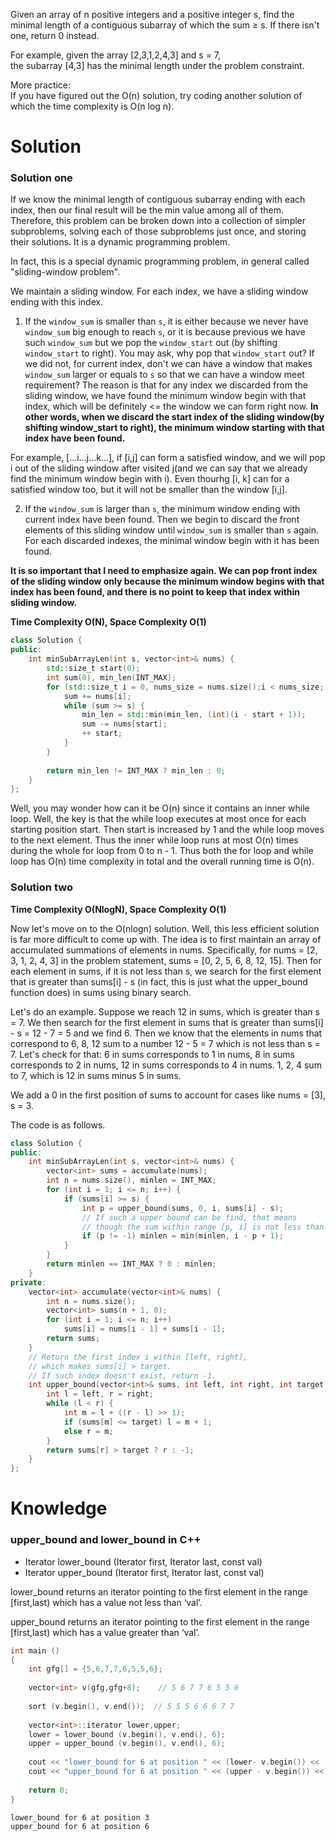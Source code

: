 Given an array of n positive integers and a positive integer s, find the minimal length of a contiguous subarray of which the sum ≥ s. If there isn't one, return 0 instead.  

For example, given the array [2,3,1,2,4,3] and s = 7,  
the subarray [4,3] has the minimal length under the problem constraint.  

More practice:  
If you have figured out the O(n) solution, try coding another solution of which the time complexity is O(n log n).

# Solution

### Solution one

If we know the minimal length of contiguous subarray ending with each index, then our final result will be the min value among all of them. Therefore, this problem  can be broken down into a collection of simpler subproblems, solving each of those subproblems just once, and storing their solutions. It is a dynamic programming problem.

In fact, this is a special dynamic programming problem, in general called "sliding-window problem".



We maintain a sliding window. For each index, we have a sliding window ending with this index.

1. If the ```window_sum``` is smaller than ```s```, it is either because we never have ```window_sum``` big enough to reach ```s```, or it is because previous we have such ```window_sum``` but we pop the ```window_start``` out (by shifting ```window_start``` to right). You may ask, why pop that ```window_start``` out? If we did not, for current index, don't we can have a window that makes ```window_sum``` larger or equals to ```s``` so that we can have a window meet requirement? The reason is that for any index we discarded from the sliding window, we have found the minimum window begin with that index, which will be definitely <= the window we can form right now. __In other words, when we discard the start index of the sliding window(by shifting window_start to right), the minimum window starting with that index have been found.__ 

For example, [...i...j...k...], if [i,j] can form a satisfied window, and we will pop i out of the sliding window after visited j(and we can say that we already find the minimum window begin with i). Even thourhg [i, k] can for a satisfied window too, but it will not be smaller than the window [i,j]. 

2. If the ```window_sum``` is larger than ```s```, the minimum window ending with current index have been found. Then we begin to discard the front elements of this sliding window until ```window_sum``` is smaller than ```s``` again. For each discarded indexes, the minimal window begin with it has been found.


__It is so important that I need to emphasize again. We can pop front index of the sliding window only because the minimum window begins with that index has been found, and there is no point to keep that index within sliding window.__

__Time Complexity O(N), Space Complexity O(1)__

```cpp
class Solution {
public:
    int minSubArrayLen(int s, vector<int>& nums) {
        std::size_t start(0);
        int sum(0), min_len(INT_MAX);
        for (std::size_t i = 0, nums_size = nums.size();i < nums_size; ++i) {
            sum += nums[i];
            while (sum >= s) {
                min_len = std::min(min_len, (int)(i - start + 1));
                sum -= nums[start];
                ++ start;
            }
        }
        
        return min_len != INT_MAX ? min_len : 0;
    }
};
```

Well, you may wonder how can it be O(n) since it contains an inner while loop. Well, the key is that the while loop executes at most once for each starting position start. Then start is increased by 1 and the while loop moves to the next element. Thus the inner while loop runs at most O(n) times during the whole for loop from 0 to n - 1. Thus both the for loop and while loop has O(n) time complexity in total and the overall running time is O(n).

### Solution two

__Time Complexity O(NlogN), Space Complexity O(1)__

Now let's move on to the O(nlogn) solution. Well, this less efficient solution is far more difficult to come up with. The idea is to first maintain an array of accumulated summations of elements in nums. Specifically, for nums = [2, 3, 1, 2, 4, 3] in the problem statement, sums = [0, 2, 5, 6, 8, 12, 15]. Then for each element in sums, if it is not less than s, we search for the first element that is greater than sums[i] - s (in fact, this is just what the upper_bound function does) in sums using binary search.

Let's do an example. Suppose we reach 12 in sums, which is greater than s = 7. We then search for the first element in sums that is greater than sums[i] - s = 12 - 7 = 5 and we find 6. Then we know that the elements in nums that correspond to 6, 8, 12 sum to a number 12 - 5 = 7 which is not less than s = 7. Let's check for that: 6 in sums corresponds to 1 in nums, 8 in sums corresponds to 2 in nums, 12 in sums corresponds to 4 in nums. 1, 2, 4 sum to 7, which is 12 in sums minus 5 in sums.

We add a 0 in the first position of sums to account for cases like nums = [3], s = 3.

The code is as follows.

```cpp
class Solution {
public:
    int minSubArrayLen(int s, vector<int>& nums) {
        vector<int> sums = accumulate(nums);
        int n = nums.size(), minlen = INT_MAX;
        for (int i = 1; i <= n; i++) { 
            if (sums[i] >= s) {
                int p = upper_bound(sums, 0, i, sums[i] - s);
                // If such a upper bound can be find, that means
                // though the sum within range [p, i] is not less than s.
                if (p != -1) minlen = min(minlen, i - p + 1);
            }
        }
        return minlen == INT_MAX ? 0 : minlen;
    }
private:
    vector<int> accumulate(vector<int>& nums) {
        int n = nums.size();
        vector<int> sums(n + 1, 0);
        for (int i = 1; i <= n; i++) 
            sums[i] = nums[i - 1] + sums[i - 1];
        return sums;
    }
    // Return the first index i within [left, right],
    // which makes sums[i] > target.
    // If such index doesn't exist, return -1.
    int upper_bound(vector<int>& sums, int left, int right, int target) {
        int l = left, r = right;
        while (l < r) {
            int m = l + ((r - l) >> 1);
            if (sums[m] <= target) l = m + 1;
            else r = m;
        }
        return sums[r] > target ? r : -1;
    }
};  
```

# Knowledge

### upper_bound and lower_bound in C++

* Iterator lower_bound (Iterator first, Iterator last, const val)
* Iterator upper_bound (Iterator first, Iterator last, const val)
 
lower_bound returns an iterator pointing to the first element in the range [first,last) which has a value not less than ‘val’.
 
upper_bound returns an iterator pointing to the first element in the range [first,last) which has a value greater than ‘val’.

```cpp
int main ()
{
    int gfg[] = {5,6,7,7,6,5,5,6};
     
    vector<int> v(gfg,gfg+8);    // 5 6 7 7 6 5 5 6
 
    sort (v.begin(), v.end());  // 5 5 5 6 6 6 7 7
 
    vector<int>::iterator lower,upper;
    lower = lower_bound (v.begin(), v.end(), 6); 
    upper = upper_bound (v.begin(), v.end(), 6); 
 
    cout << "lower_bound for 6 at position " << (lower- v.begin()) << '\n';
    cout << "upper_bound for 6 at position " << (upper - v.begin()) << '\n';
 
    return 0;
}
```

```
lower_bound for 6 at position 3
upper_bound for 6 at position 6
```

